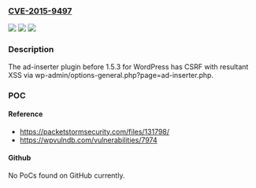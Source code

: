 ### [CVE-2015-9497](https://cve.mitre.org/cgi-bin/cvename.cgi?name=CVE-2015-9497)
![](https://img.shields.io/static/v1?label=Product&message=n%2Fa&color=blue)
![](https://img.shields.io/static/v1?label=Version&message=n%2Fa&color=blue)
![](https://img.shields.io/static/v1?label=Vulnerability&message=n%2Fa&color=brighgreen)

### Description

The ad-inserter plugin before 1.5.3 for WordPress has CSRF with resultant XSS via wp-admin/options-general.php?page=ad-inserter.php.

### POC

#### Reference
- https://packetstormsecurity.com/files/131798/
- https://wpvulndb.com/vulnerabilities/7974

#### Github
No PoCs found on GitHub currently.

